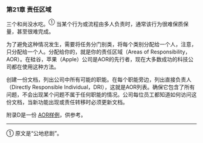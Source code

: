 ### 第21章 责任区域

 三个和尚没水吃。<sup>①</sup> 当某个行为或流程由多人负责时，通常该行为很难保质保量，甚至很难完成。

为了避免这种情况发生，需要将任务分门别类，将每个类别分配给一个人，注意，只分配给一个人。分配给你的，就是你的责任区域（Areas of Responsibility，AOR）。在硅谷，苹果（Apple）公司是AOR的先行者，现在大多数成功的科技公司都在使用这种方法。

创建一份文档，列出公司中所有可能的职能。在每个职能旁边，列出直接负责人（Directly Responsible Individual，DRI），这就是AOR列表。确保它包含了所有问题，不会出现某个问题不属于任何职能的情况。公司每位员工都知道如何访问这份文档，当新功能出现或责任转移时必须更新文档。

附录D是一份 [AOR样例](https://docs.google.com/spreadsheets/d/1Zi2rmuOH3_WqE-4Qir35XpKZMxcghz_OVowNySBpqbE/edit#gid=0)，供参考。
<br>

___
① 原文是“公地悲剧”。